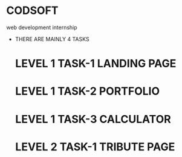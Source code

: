 # CODSOFT
web development internship
* THERE ARE MAINLY 4 TASKS
  # LEVEL 1 TASK-1 LANDING PAGE
  # LEVEL 1 TASK-2 PORTFOLIO
  # LEVEL 1 TASK-3 CALCULATOR
  # LEVEL 2 TASK-1 TRIBUTE PAGE
